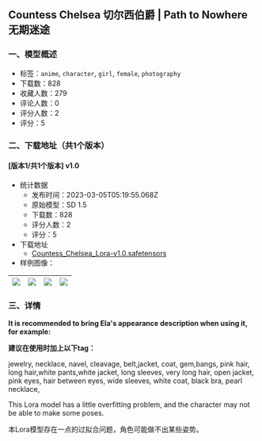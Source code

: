 ## Countess Chelsea 切尔西伯爵 | Path to Nowhere 无期迷途
### 一、模型概述

- 标签：`anime`, `character`, `girl`, `female`, `photography`
- 下载数：828
- 收藏人数：279
- 评论人数：0
- 评分人数：2
- 评分：5

### 二、下载地址（共1个版本）

#### [版本1/共1个版本] v1.0

- 统计数据
  - 发布时间：2023-03-05T05:19:55.068Z
  - 原始模型：SD 1.5
  - 下载数：828
  - 评分人数：2
  - 评分：5
- 下载地址
  - [Countess_Chelsea_Lora-v1.0.safetensors](https://civitai.com/api/download/models/18641)
- 样例图像：

| <img src="https://image.civitai.com/xG1nkqKTMzGDvpLrqFT7WA/263c8518-0459-4e30-df83-c99996783d00/width=450/193247.jpeg" /> | <img src="https://image.civitai.com/xG1nkqKTMzGDvpLrqFT7WA/b0a6a8de-2ce4-4cca-120f-bf154dc7a900/width=450/193249.jpeg" /> | <img src="https://image.civitai.com/xG1nkqKTMzGDvpLrqFT7WA/60f1393e-fb46-4c81-3626-9b9ce6614e00/width=450/193248.jpeg" /> | <img src="https://image.civitai.com/xG1nkqKTMzGDvpLrqFT7WA/acafef22-06c2-4d1d-d85d-7b56df5ef900/width=450/193243.jpeg" /> |
| ---- | ---- | ---- | ---- |


### 三、详情
<p><strong>It is recommended to bring Ela's appearance description when using it, for example:</strong></p><p><strong>建议在使用时加上以下tag：</strong></p><p></p><p>jewelry, necklace, navel,  cleavage, belt,jacket, coat, gem,bangs,  pink hair, long hair,white pants,white jacket, long sleeves, very long hair, open jacket, pink eyes, hair between eyes, wide sleeves, white coat, black bra, pearl necklace,</p><p></p><p>This Lora model has a little overfitting problem, and the character may not be able to make some poses.</p><p>本Lora模型存在一点的过拟合问题，角色可能做不出某些姿势。</p><p></p><p></p><p></p><p></p>